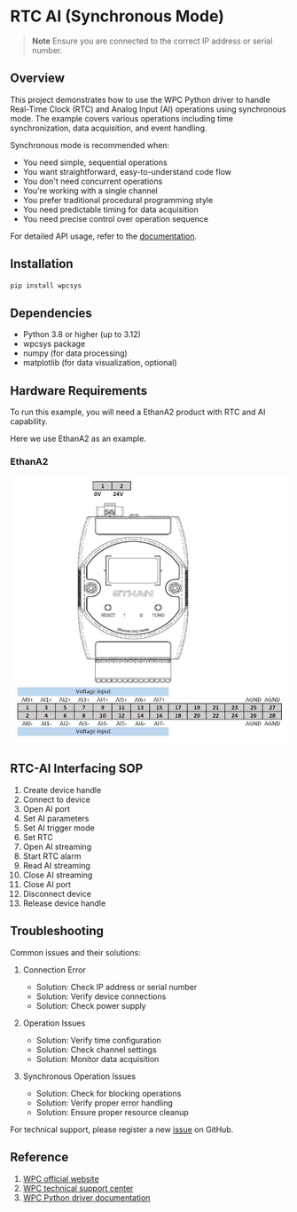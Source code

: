 # RTC AI (Synchronous Mode)
> **Note**
> Ensure you are connected to the correct IP address or serial number.

## Overview

This project demonstrates how to use the WPC Python driver to handle Real-Time Clock (RTC) and Analog Input (AI) operations using synchronous mode.
The example covers various operations including time synchronization, data acquisition, and event handling.

Synchronous mode is recommended when:
- You need simple, sequential operations
- You want straightforward, easy-to-understand code flow
- You don't need concurrent operations
- You're working with a single channel
- You prefer traditional procedural programming style
- You need predictable timing for data acquisition
- You need precise control over operation sequence

For detailed API usage, refer to the [documentation](https://wpc-systems-ltd.github.io/WPC_Python_driver_release/).

## Installation

```bash
pip install wpcsys
```

## Dependencies

- Python 3.8 or higher (up to 3.12)
- wpcsys package
- numpy (for data processing)
- matplotlib (for data visualization, optional)

## Hardware Requirements

To run this example, you will need a EthanA2 product with RTC and AI capability.

Here we use EthanA2 as an example.

### EthanA2

<img src="https://github.com/WPC-Systems-Ltd/WPC_Python_driver_release/blob/main/Reference/Pinouts/pinout-EthanA2.JPG" alt="drawing" width="600"/>

## RTC-AI Interfacing SOP

1. Create device handle
2. Connect to device
3. Open AI port
4. Set AI parameters
5. Set AI trigger mode
6. Set RTC
7. Open AI streaming
8. Start RTC alarm
9. Read AI streaming
10. Close AI streaming
11. Close AI port
12. Disconnect device
13. Release device handle

## Troubleshooting

Common issues and their solutions:

1. Connection Error
   - Solution: Check IP address or serial number
   - Solution: Verify device connections
   - Solution: Check power supply

2. Operation Issues
   - Solution: Verify time configuration
   - Solution: Check channel settings
   - Solution: Monitor data acquisition

3. Synchronous Operation Issues
   - Solution: Check for blocking operations
   - Solution: Verify proper error handling
   - Solution: Ensure proper resource cleanup

For technical support, please register a new [issue](https://github.com/WPC-Systems-Ltd/WPC_Python_driver_release/issues) on GitHub.

## Reference

1. [WPC official website](https://www.wpc.com.tw/)
2. [WPC technical support center](https://wpc.super.site/)
3. [WPC Python driver documentation](https://wpc-systems-ltd.github.io/WPC_Python_driver_release/)